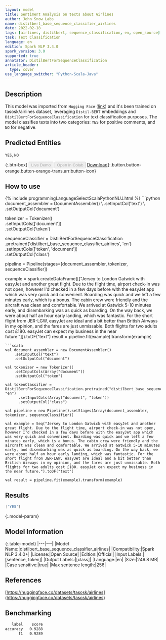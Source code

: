 ```yaml
---
layout: model
title: Sentiment Analysis on texts about Airlines
author: John Snow Labs
name: distilbert_base_sequence_classifier_airlines
date: 2022-02-18
tags: [airlines, distilbert, sequence_classification, en, open_source]
task: Text Classification
language: en
edition: Spark NLP 3.4.0
spark_version: 3.0
supported: true
annotator: DistilBertForSequenceClassification
article_header:
  type: cover
use_language_switcher: "Python-Scala-Java"
---
```


## Description

This model was imported from `Hugging Face` ([link](https://huggingface.co/tasosk/distilbert-base-uncased-airlines)) and it's been trained on tasosk/airlines dataset, leveraging `Distil-BERT` embeddings and `DistilBertForSequenceClassification` for text classification purposes. The model classifies texts into two categories: `YES` for positive comments, and `NO` for negative.

## Predicted Entities

`YES`, `NO`

{:.btn-box}
<button class="button button-orange" disabled>Live Demo</button>
<button class="button button-orange" disabled>Open in Colab</button>
[Download](https://s3.amazonaws.com/auxdata.johnsnowlabs.com/public/models/distilbert_base_sequence_classifier_airlines_en_3.4.0_3.0_1645179643194.zip){:.button.button-orange.button-orange-trans.arr.button-icon}

## How to use



<div class="tabs-box" markdown="1">
{% include programmingLanguageSelectScalaPythonNLU.html %}
```python
document_assembler = DocumentAssembler() \
    .setInputCol('text') \
    .setOutputCol('document')

tokenizer = Tokenizer() \
    .setInputCols(['document']) \
    .setOutputCol('token')

sequenceClassifier = DistilBertForSequenceClassification\
      .pretrained('distilbert_base_sequence_classifier_airlines', 'en') \
      .setInputCols(['token', 'document']) \
      .setOutputCol('class')

pipeline = Pipeline(stages=[document_assembler, tokenizer, sequenceClassifier])

example = spark.createDataFrame([["Jersey to London Gatwick with easyJet and another great flight. Due to the flight time, airport check-in was not open, however I'd checked in a few days before with the easyJet app which was very quick and convenient. Boarding was quick and we left a few minutes early, which is a bonus. The cabin crew were friendly and the aircraft was clean and comfortable. We arrived at Gatwick 5-10 minutes early, and disembarking was as quick as boarding. On the way back, we were about half an hour early landing, which was fantastic. For the short flight from JER-LGW, easyJet are ideal and a bit better than British Airways in my opinion, and the fares are just unmissable. Both flights for two adults cost £180. easyJet can expect my business in the near future."]]).toDF("text")
result = pipeline.fit(example).transform(example)
```
```scala
val document_assembler = new DocumentAssembler() 
    .setInputCol("text") 
    .setOutputCol("document")

val tokenizer = new Tokenizer() 
    .setInputCols(Array("document")) 
    .setOutputCol("token")

val tokenClassifier = DistilBertForSequenceClassification.pretrained("distilbert_base_sequence_classifier_airlines", "en")
      .setInputCols(Array("document", "token"))
      .setOutputCol("class")

val pipeline = new Pipeline().setStages(Array(document_assembler, tokenizer, sequenceClassifier))

val example = Seq("Jersey to London Gatwick with easyJet and another great flight. Due to the flight time, airport check-in was not open, however I'd checked in a few days before with the easyJet app which was very quick and convenient. Boarding was quick and we left a few minutes early, which is a bonus. The cabin crew were friendly and the aircraft was clean and comfortable. We arrived at Gatwick 5-10 minutes early, and disembarking was as quick as boarding. On the way back, we were about half an hour early landing, which was fantastic. For the short flight from JER-LGW, easyJet are ideal and a bit better than British Airways in my opinion, and the fares are just unmissable. Both flights for two adults cost £180. easyJet can expect my business in the near future.").toDF("text")

val result = pipeline.fit(example).transform(example)
```
</div>

## Results

```bash
['YES']
```

{:.model-param}
## Model Information

{:.table-model}
|---|---|
|Model Name:|distilbert_base_sequence_classifier_airlines|
|Compatibility:|Spark NLP 3.4.0+|
|License:|Open Source|
|Edition:|Official|
|Input Labels:|[sentence, token]|
|Output Labels:|[class]|
|Language:|en|
|Size:|249.8 MB|
|Case sensitive:|true|
|Max sentence length:|256|

## References

[https://huggingface.co/datasets/tasosk/airlines](https://huggingface.co/datasets/tasosk/airlines)

## Benchmarking

```bash
   label    score
accuracy   0.9288
      f1   0.9289
```
